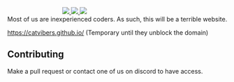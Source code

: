 <div style="display:block;margin-left:auto;margin-right:auto;width:50%;">
  <a href="https://www.codefactor.io/repository/github/catvibers/catvibers.github.io">
    <img src="https://img.shields.io/codefactor/grade/github/catvibers/catvibers.github.io?style=for-the-badge">
  </a>
  <a href="https://app.netlify.com/sites/catvibers/deploys"> 
    <img src="https://img.shields.io/netlify/be4fe129-6cb6-4e35-8463-b7244bdc8ba7?style=for-the-badge">
  </a>
  <a href="https://github.com/Catvibers/catvibers.github.io/blob/main/LICENSE">
    <img src="https://img.shields.io/github/license/catvibers/catvibers.github.io?style=for-the-badge">
  </a>
</div>
Most of us are inexperienced coders. As such, this will be a terrible website.

https://catvibers.github.io/ (Temporary until they unblock the domain)

## Contributing
Make a pull request or contact one of us on discord to have access.
